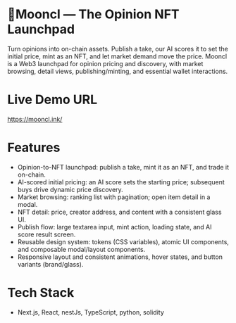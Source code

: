 # 🍷Mooncl — The Opinion NFT Launchpad

Turn opinions into on-chain assets. Publish a take, our AI scores it to set the initial price, mint as an NFT, and let market demand move the price. Mooncl is a Web3 launchpad for opinion pricing and discovery, with market browsing, detail views, publishing/minting, and essential wallet interactions.

# Live Demo URL
https://mooncl.ink/

# Features

- Opinion-to-NFT launchpad: publish a take, mint it as an NFT, and trade it on-chain.
- AI-scored initial pricing: an AI score sets the starting price; subsequent buys drive dynamic price discovery.
- Market browsing: ranking list with pagination; open item detail in a modal.
- NFT detail: price, creator address, and content with a consistent glass UI.
- Publish flow: large textarea input, mint action, loading state, and AI score result screen.
- Reusable design system: tokens (CSS variables), atomic UI components, and composable modal/layout components.
- Responsive layout and consistent animations, hover states, and button variants (brand/glass).

# Tech Stack

- Next.js, React, nestJs, TypeScript, python, solidity